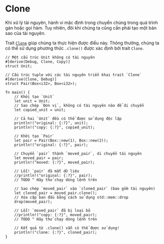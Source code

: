 # Clone

Khi xử lý tài nguyên, hành vi mặc định trong  chuyển chúng trong quá trình gán hoặc gọi hàm. Tuy nhiên, đôi khi chúng ta cũng cần phải tạo một bản sao của tài nguyên.

Trait [`Clone`][clone] giúp chúng ta thực hiện được điều này. Thông thường, chúng ta có thể sử dụng phương thức `.clone()` được xác định bởi trait `Clone`.

```rust,editable
// Một cấu trúc Unit không có tài nguyên
#[derive(Debug, Clone, Copy)]
struct Unit;

// Cấu trúc tuple với các tài nguyên triển khai trait `Clone`
#[derive(Clone, Debug)]
struct Pair(Box<i32>, Box<i32>);

fn main() {
    // Khởi tạo `Unit`
    let unit = Unit;
    // Sao chép `Đơn vị`, không có tài nguyên nào để di chuyển
    let copied_unit = unit;

    // Cả hai `Unit` đều có thể được sử dụng độc lập
    println!("original: {:?}", unit);
    println!("copy: {:?}", copied_unit);

    // Khởi tạo `Pair`
    let pair = Pair(Box::new(1), Box::new(2));
    println!("original: {:?}", pair);

    // Chuyển `pair` thành `moved_pair`, di chuyển tài nguyên
    let moved_pair = pair;
    println!("moved: {:?}", moved_pair);

    // Lỗi! `pair` đã mất dữ liệu
    //println!("original: {:?}", pair);
    // TODO ^ Hãy thử chạy dòng lệnh trên

    // Sao chép `moved_pair` vào `cloned_pair` (bao gồm tài nguyên)
    let cloned_pair = moved_pair.clone();
    // Xóa cặp ban đầu bằng cách sử dụng std::mem::drop
    drop(moved_pair);

    // Lỗi! `moved_pair` đã bị loại bỏ
    //println!("copy: {:?}", moved_pair);
    // TODO ^ Hãy thử chạy dòng lệnh trên

    // Kết quả từ .clone() vẫn có thể được sử dụng!
    println!("clone: {:?}", cloned_pair);
}
```

[clone]: https://doc.rust-lang.org/std/clone/trait.Clone.html
